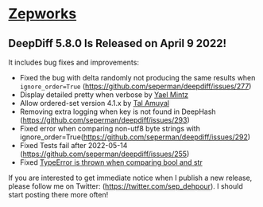 # [Zepworks](https://zepworks.com)

## DeepDiff 5.8.0 Is Released on April 9 2022!

It includes bug fixes and improvements:

- Fixed the bug with delta randomly not producing the same results when `ignore_order=True` (https://github.com/seperman/deepdiff/issues/277)
- Display detailed pretty when verbose by [Yael Mintz](https://github.com/yaelmi3)
- Allow ordered-set version 4.1.x by [Tal Amuyal](https://github.com/TalAmuyal)
- Removing extra logging when key is not found in DeepHash (https://github.com/seperman/deepdiff/issues/293)
- Fixed error when comparing non-utf8 byte strings with ignore_order=True(https://github.com/seperman/deepdiff/issues/292)
- Fixed Tests fail after 2022-05-14 (https://github.com/seperman/deepdiff/issues/255)
- Fixed [TypeError is thrown when comparing bool and str](https://github.com/seperman/deepdiff/issues/275)

If you are interested to get immediate notice when I publish a new release, please follow me on Twitter: (https://twitter.com/sep_dehpour). I should start posting there more often!

<!--
**seperman/seperman** is a ✨ _special_ ✨ repository because its `README.md` (this file) appears on your GitHub profile.

Here are some ideas to get you started:

- 🔭 I’m currently working on ...
- 🌱 I’m currently learning ...
- 👯 I’m looking to collaborate on ...
- 🤔 I’m looking for help with ...
- 💬 Ask me about ...
- 📫 How to reach me: ...
- 😄 Pronouns: ...
- ⚡ Fun fact: ...
-->
